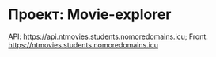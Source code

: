 # Проект: Movie-explorer

API: https://api.ntmovies.students.nomoredomains.icu;
Front: https://ntmovies.students.nomoredomains.icu

